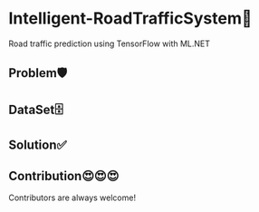 # Intelligent-RoadTrafficSystem🚥
Road traffic prediction using TensorFlow with ML.NET

## Problem🛡

## DataSet🗄

## Solution✅
## Contribution😍😍😍
Contributors are always welcome!
